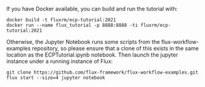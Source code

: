 If you have Docker available, you can build and run the tutorial with:

```
docker build -t fluxrm/ecp-tutorial:2021
docker run --name flux_tutorial -p 8888:8888 -ti fluxrm/ecp-tutorial:2021
```

Otherwise, the Jupyter Notebook runs some scripts from the
flux-workflow-examples repository, so please ensure that a clone of this exists
in the same location as the ECPTutorial.ipynb notebook. Then launch the jupyter
instance under a running instance of Flux:

```
git clone https://github.com/flux-framework/flux-workflow-examples.git
flux start --size=4 jupyter notebook
```

